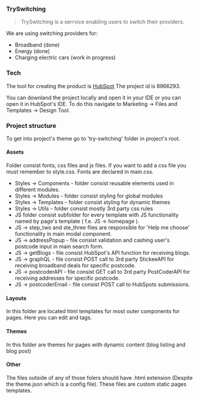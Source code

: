 ### TrySwitching

> TrySwitching is a serrvice enabling users to switch their providers.

We are using switching providers for:
- Broadband (done)
- Energy (done)
- Charging electric cars (work in progress)


### Tech

The tool for creating the product is [HubSpot](https://www.hubspot.com/)
The project id is 8966293.

You can downland the project locally and open it in your IDE or you can open it in HubSpot's IDE.
To do this navigate to Marketing -> Files and Templates -> Design Tool.

### Project structure

To get into project's theme go to 'try-switching' folder in project's root.

#### Assets 
Folder consist fonts, css files and js files.
If you want to add a css file you must remember to style.css.
Fonts are declared in main.css.

- Styles -> Components - folder consist reusable elements used in different modules. 
- Styles -> Modules - folder consist styling for global modules
- Styles -> Templates - folder consist styling for dynamic themes
- Styles -> Utils - folder consist mostly 3rd party css rules
- JS folder consist subfolder for every template with JS functionality named by page's template ( f.e. JS -> homepage ).
- JS -> step_two and ste_three flies are responsible for 'Help me choose' functionality in main modal component. 
- JS -> addressPopup - file consist validation and cashing user's postcode input in main search form.
- JS -> getBlogs - file consist HubSpot's API function for receiving blogs.
- JS -> graphQL - file consist POST call to 3rd party StickeeAPI for receiving broadband deals for specific postcode.
- JS -> postcoderAPI - file consist GET call to 3rd party PostCoderAPI for receiving addresses for specific postcode.
- JS -> postcoderEmail - file consist POST call to HubSpots submissions.


#### Layouts
In this folder are located html templates for most outer components for pages.
Here you can edit <head> and <body> tags. 

#### Themes 
In this folder are themes for pages with dynamic content (blog listing and blog post)

#### Other
The files outside of any of those folers should have .html extension (Despite the theme.json which is a config file).
These files are custom static pages templates.

